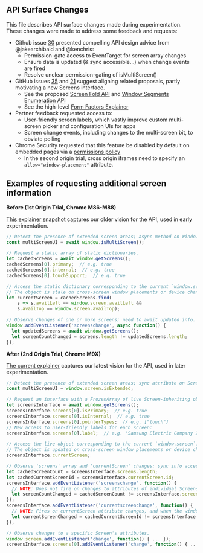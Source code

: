 ## API Surface Changes

This file describes API surface changes made during experimentation. These
changes were made to address some feedback and requests:
- Github issue [30](https://github.com/webscreens/window-placement/issues/30)
presented compelling API design advice from @jakearchibald and @kenchris:
  - Permission-gate access to EventTarget for screen array changes
  - Ensure data is updated (& sync accessible...) when change events are fired
  - Resolve unclear permission-gating of isMultiScreen()
- GitHub issues [35](https://github.com/webscreens/window-placement/issues/35)
and [21](https://github.com/webscreens/window-placement/issues/21) suggest
aligning related proposals, partly motivating a new Screens interface.
  - See the proposed [Screen Fold API](https://w3c.github.io/screen-fold/) and
  [Window Segments Enumeration API](https://github.com/webscreens/window-segments)
  - See the high-level [Form Factors Explainer](https://webscreens.github.io/form-factors/)
- Partner feedback requested access to:
  - User-friendly screen labels, which vastly improve custom multi-screen picker and configuration UIs for apps
  - Screen change events, including changes to the multi-screen bit, to obviate polling
- Chrome Security requested that this feature be disabled by default on embedded pages via a [permissions policy](https://w3c.github.io/webappsec-permissions-policy/)
  - In the second origin trial, cross origin iframes need to specify an `allow="window-placement"` attribute.

## Examples of requesting additional screen information

**Before (1st Origin Trial, Chrome M86-M88)**

[This explainer snapshot](https://github.com/webscreens/window-placement/blob/a1e6c7cbf6e60ca04483ef817c5ea0ff069beecd/EXPLAINER.md)
captures our older vision for the API, used in early experimentation.

```javascript
// Detect the presence of extended screen areas; async method on Window.
const multiScreenUI = await window.isMultiScreen();

// Request a static array of static dictionaries.
let cachedScreens = await window.getScreens();
cachedScreens[0].primary;  // e.g. true
cachedScreens[0].internal;  // e.g. true
cachedScreens[0].touchSupport;  // e.g. true

// Access the static dictionary corresponding to the current `window.screen`.
// The object is stale on cross-screen window placements or device changes.
let currentScreen = cachedScreens.find(
    s => s.availLeft == window.screen.availLeft &&
    s.availTop == window.screen.availTop);

// Observe changes of one or more screens; need to await updated info.
window.addEventListener('screenschange', async function() {
  let updatedScreens = await window.getScreens();
  let screenCountChanged = screens.length != updatedScreens.length;
});
```

**After (2nd Origin Trial, Chrome M9X)**

[The current explainer](https://github.com/webscreens/window-placement/blob/master/EXPLAINER.md)
captures our latest vision for the API, used in later experimentation.

```javascript
// Detect the presence of extended screen areas; sync attribute on Screen.
const multiScreenUI = window.screen.isExtended;

// Request an interface with a FrozenArray of live Screen-inheriting objects.
let screensInterface = await window.getScreens();
screensInterface.screens[0].isPrimary;  // e.g. true
screensInterface.screens[0].isInternal;  // e.g. true
screensInterface.screens[0].pointerTypes;  // e.g. ["touch"]
// New access to user-friendly labels for each screen:
screensInterface.screens[0].label;  // e.g. 'Samsung Electric Company 28"'

// Access the live object corresponding to the current `window.screen`.
// The object is updated on cross-screen window placements or device changes.
screensInterface.currentScreen;

// Observe 'screens' array and 'currentScreen' changes; sync info access.
let cachedScreenCount = screensInterface.screens.length;
let cachedCurrentScreenId = screensInterface.currentScreen.id;
screensInterface.addEventListener('screenschange', function() {
  // NOTE: Does not fire on changes to attributes of individual Screens.
  let screenCountChanged = cachedScreenCount != screensInterface.screens.length;
});
screensInterface.addEventListener('currentscreenchange', function() {
  // NOTE: Fires on currentScreen attribute changes, and when the window moves to another screen.
  let currentScreenChanged = cachedCurrentScreenId != screensInterface.currentScreen.id;
});

// Observe changes to a specific Screen's attributes.
window.screen.addEventListener('change', function() { ... });
screensInterface.screens[0].addEventListener('change', function() { ... });
```
